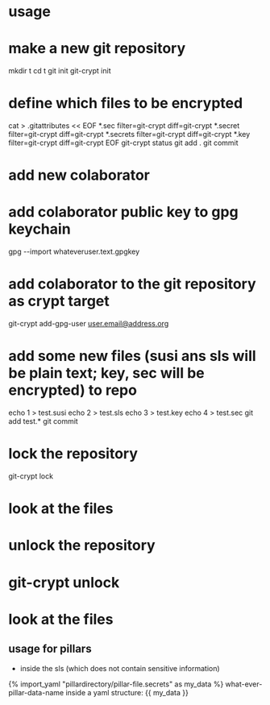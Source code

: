usage
=====

# make a new git repository
mkdir t
cd t
git init
git-crypt init

# define which files to be encrypted
cat > .gitattributes << EOF
*.sec filter=git-crypt diff=git-crypt
*.secret filter=git-crypt diff=git-crypt
*.secrets filter=git-crypt diff=git-crypt
*.key filter=git-crypt diff=git-crypt
EOF
git-crypt status
git add .
git commit

# add new colaborator

# add colaborator public key to gpg keychain
gpg --import whateveruser.text.gpgkey
# add colaborator to the git repository as crypt target
git-crypt add-gpg-user user.email@address.org

# add some new files (susi ans sls will be plain text; key, sec will be encrypted) to repo
echo 1 > test.susi
echo 2 > test.sls
echo 3 > test.key
echo 4 > test.sec
git add test.*
git commit

# lock the repository
git-crypt lock

# look at the files
# unlock the repository
# git-crypt unlock
# look at the files

usage for pillars
-----------------

 * inside the sls (which does not contain sensitive information)

{% import_yaml "pillardirectory/pillar-file.secrets" as my_data %}
  what-ever-pillar-data-name inside a yaml structure: {{ my_data }}
